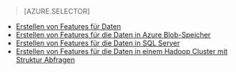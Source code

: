 > [AZURE.SELECTOR]
- [Erstellen von Features für Daten](../articles/machine-learning-data-science-create-features.md)
- [Erstellen von Features für die Daten in Azure Blob-Speicher](../articles/machine-learning-data-science-create-features-blob.md)
- [Erstellen von Features für die Daten in SQL Server](../articles/machine-learning/machine-learning-data-science-create-features-sql-server.md)
- [Erstellen von Features für die Daten in einem Hadoop Cluster mit Struktur Abfragen](../articles/machine-learning/machine-learning-data-science-create-features-hive.md)
